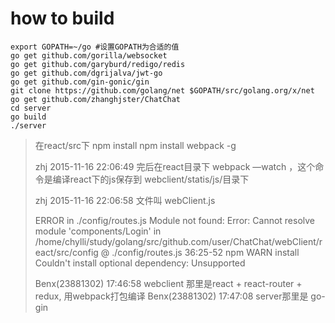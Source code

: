 # how to build
```
export GOPATH=~/go #设置GOPATH为合适的值
go get github.com/gorilla/websocket
go get github.com/garyburd/redigo/redis
go get github.com/dgrijalva/jwt-go
go get github.com/gin-gonic/gin
git clone https://github.com/golang/net $GOPATH/src/golang.org/x/net
go get github.com/zhanghjster/ChatChat
cd server
go build
./server
```


>在react/src下 npm install
>npm install webpack -g
>
>zhj 2015-11-16 22:06:49
>完后在react目录下  webpack —watch ，这个命令是编译react下的js保存到 webclient/statis/js/目录下 
>
>zhj 2015-11-16 22:06:58
>文件叫 webClient.js
>
>ERROR in ./config/routes.js
>Module not found: Error: Cannot resolve module 'components/Login' in /home/chylli/study/golang/src/github.com/user/ChatChat/webClient/react/src/config
> @ ./config/routes.js 36:25-52
> npm WARN install Couldn't install optional dependency: Unsupported
>
>Benx(23881302) 17:46:58 
>webclient 那里是react + react-router + redux, 用webpack打包编译
>Benx(23881302) 17:47:08 
>server那里是 go-gin
